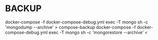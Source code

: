 # BACKUP

docker-compose -f docker-compose-debug.yml exec -T mongo sh -c 'mongodump --archive' > compose-backup
docker-compose -f docker-compose-debug.yml exec -T mongo sh -c 'mongorestore --archive' < 